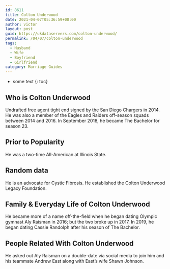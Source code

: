 ```yaml
---
id: 8611
title: Colton Underwood
date: 2021-04-07T05:36:59+00:00
author: victor
layout: post
guid: https://ukdataservers.com/colton-underwood/
permalink: /04/07/colton-underwood
tags:
  - Husband
  - Wife
  - Boyfriend
  - Girlfriend
category: Marriage Guides
---
```


* some text
{: toc}


## Who is Colton Underwood



Undrafted free agent tight end signed by the San Diego Chargers in 2014. He was also a member of the Eagles and Raiders off-season squads between 2014 and 2016. In September 2018, he became The Bachelor for season 23. 

                
                
                
## Prior to Popularity



He was a two-time All-American at Illinois State.

                
                
                
## Random data



He is an advocate for Cystic Fibrosis. He established the Colton Underwood Legacy Foundation.

                
                
                
## Family & Everyday Life of Colton Underwood



He became more of a name off-the-field when he began dating Olympic gymnast Aly Raisman in 2016; but the two broke up in 2017. In 2019, he began dating Cassie Randolph after his season of The Bachelor.

                
                
                
## People Related With Colton Underwood



He asked out Aly Raisman on a double-date via social media to join him and his teammate Andrew East along with East&#8217;s wife Shawn Johnson. 

                
              
            
          
          
          